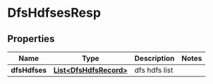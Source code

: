 # DfsHdfsesResp

## Properties
Name | Type | Description | Notes
------------ | ------------- | ------------- | -------------
**dfsHdfses** | [**List&lt;DfsHdfsRecord&gt;**](DfsHdfsRecord.md) | dfs hdfs list | 
